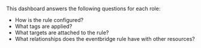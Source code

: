 This dashboard answers the following questions for each role:

- How is the rule configured?
- What tags are applied?
- What targets are attached to the rule?
- What relationships does the eventbridge rule have with other resources?
